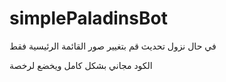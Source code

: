 # simplePaladinsBot
في حال نزول تحديث قم بتغيير صور القائمة الرئيسية فقط 




الكود مجاني بشكل كامل ويخضع لرخصة 
